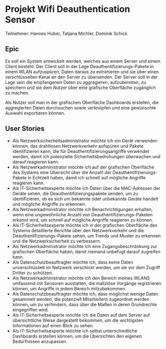 # Projekt Wifi Deauthentication Sensor
Teilnehmer: Hannes Huber, Tatjana Michler, Dominik Schick

## Epic
Es soll ein System entwickelt werden, welches aus einem Server und einem Client besteht. Der Client soll in der Lage Deauthentifizierungs-Pakete in einem WLAN aufzuspüren, Daten daraus zu extrahieren und sie über einen verschlüsselten Kanal an den Server zu übersenden. Der Server soll in der Lage sein die empfangenen Daten zu aggregieren, aufzubereiten, zu speichern und sie dem Nutzer über eine grafische Oberfläche zugänglich zu machen.

Als Nutzer soll man in der grafischen Oberfläche Dashboards erstellen, die aggregierten Daten durchsuchen sowie verknüpfen und eine gewünschte Auswahl exportieren können.

## User Stories
- Als Netzwerksicherheitsadministrator möchte ich ein Gerät verwenden können, das drahtlosen Netzwerkverkehr aufspüren und Pakete identifizieren kann, die für Deauthentifizierungsangriffe verwendet werden, damit ich potenzielle Sicherheitsbedrohungen überwachen und darauf reagieren kann.
- Als Netzwerkadministrator möchte ich auf der grafischen Oberfläche des Systems eine Übersicht über die Anzahl der Deauthentifizierungs-Pakete in Echtzeit haben, damit ich schnell auf mögliche Angriffe reagieren kann. 
- Als IT-Sicherheitsexperte möchte ich Daten über die MAC-Adressen der Geräte sehen, die Deauthentifizierungspakete senden, um zu identifizieren, ob es sich um bekannte oder unbekannte Geräte handelt und mögliche Angriffe zu erkennen. 
- Als Netzwerkadministrator möchte ich Benachrichtigungen erhalten, wenn eine ungewöhnliche Anzahl von Deauthentifizierungs-Paketen erkannt wird, um schnell auf mögliche Angriffe reagieren zu können. 
- Als IT-Sicherheitsexperte möchte ich in der grafischen Oberfläche des Systems detaillierte Berichte über den Netzwerkverkehr und die Deauthentifizierungs-Pakete sehen, um Trends und Muster zu erkennen und die Netzwerksicherheit zu verbessern.
- Als Netzwerkadministrator möchte ich eine Zugangsbeschränkung zur grafischen Oberfläche haben, damit niemand unbefugt darauf zugreifen kann.
- Als Datenschutzbeauftragter möchte ich, dass keine Daten unverschlüsselt im Netzwerk verschickt werden, um sie vor dem Zugriff Dritter zu schützen.
- Als Netzwerkadministrator möchte ich den Bereich meines WLANS umfassend mit Sensoren ausstatten, die maliziöse Vorgänge registrieren können, um Angriffe in jedem Bereich mitzubekommen.
- Als Datenschutzbeauftragter möchte ich, dass möglichst wenige Daten gesammelt werden, die potenziell Mitarbeitern zugeordnet werden können, um zu verhindern, dass über die Maßen in deren Grundrechte eingegriffen wird.
- Als IT-Sicherheitsexperte möchte ich die Daten auf dem Server auf übersichtliche Weise dargestellt bekommen, um die wichtigsten Informationen auf einen Blick zu sehen.
- Als IT-Sicherheitsexperte möchte ich selbst unterschiedliche Dashboards erstellen können, um die Übersichten den eigenen Bedürfnissen anzupassen.